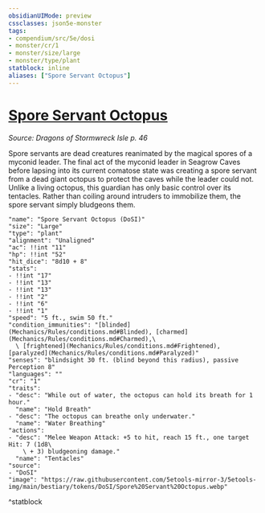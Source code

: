 ```yaml
---
obsidianUIMode: preview
cssclasses: json5e-monster
tags:
- compendium/src/5e/dosi
- monster/cr/1
- monster/size/large
- monster/type/plant
statblock: inline
aliases: ["Spore Servant Octopus"]
---
```

# [Spore Servant Octopus](Mechanics\bestiary\plant/spore-servant-octopus-dosi.md)
*Source: Dragons of Stormwreck Isle p. 46*  

Spore servants are dead creatures reanimated by the magical spores of a myconid leader. The final act of the myconid leader in Seagrow Caves before lapsing into its current comatose state was creating a spore servant from a dead giant octopus to protect the caves while the leader could not. Unlike a living octopus, this guardian has only basic control over its tentacles. Rather than coiling around intruders to immobilize them, the spore servant simply bludgeons them.

```statblock
"name": "Spore Servant Octopus (DoSI)"
"size": "Large"
"type": "plant"
"alignment": "Unaligned"
"ac": !!int "11"
"hp": !!int "52"
"hit_dice": "8d10 + 8"
"stats":
- !!int "17"
- !!int "13"
- !!int "13"
- !!int "2"
- !!int "6"
- !!int "1"
"speed": "5 ft., swim 50 ft."
"condition_immunities": "[blinded](Mechanics/Rules/conditions.md#Blinded), [charmed](Mechanics/Rules/conditions.md#Charmed),\
  \ [frightened](Mechanics/Rules/conditions.md#Frightened), [paralyzed](Mechanics/Rules/conditions.md#Paralyzed)"
"senses": "blindsight 30 ft. (blind beyond this radius), passive Perception 8"
"languages": ""
"cr": "1"
"traits":
- "desc": "While out of water, the octopus can hold its breath for 1 hour."
  "name": "Hold Breath"
- "desc": "The octopus can breathe only underwater."
  "name": "Water Breathing"
"actions":
- "desc": "Melee Weapon Attack: +5 to hit, reach 15 ft., one target Hit: 7 (1d8\
    \ + 3) bludgeoning damage."
  "name": "Tentacles"
"source":
- "DoSI"
"image": "https://raw.githubusercontent.com/5etools-mirror-3/5etools-img/main/bestiary/tokens/DoSI/Spore%20Servant%20Octopus.webp"
```
^statblock